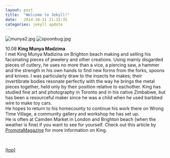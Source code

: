 ```yaml
---
layout: post
title:  "Welcome to Jekyll!"
date:   2014-10-31 21:32:35
categories: jekyll update
---
```


<p>
<img src="jpg/munya3.jpg" alt="munya2.jpg" />
<img src="jpg/spoonbug.jpg" alt="spoonbug.jpg" />

<p>10.08 <strong>King Munya Madzima</strong>
<br>I met King Munya Madizina on Brighton beach making and selling his facsinating pieces of jewelery and other creations.  Using mainly disgarded pieces of cutlery, he uses no more than a vice, a piercing saw, a hammer and the strength in his own hands to find new forms from the forks, spoons and knives.  I was particularly draw to the insects he makes; their invertibrate bodies resonate perfectly with the way he brings the metal pieces together, held only by their position relative to eachother. King has studied fine art and photography in Toronto and in his native Zimbabwe, but has been a resourceful maker since he was a child when he used barbbed wire to make toy cars.
<br>He hopes to return to his homecounty to continue his work there on Wrong Time Village, a community gallery and workshop he has set up.
<br>He is often at Camden Market in London and Brighton beach (when the weather is fine) if you want to see for yourself.  Check out this article by <a class="light-grey-link" href="http://publishing.yudu.com/Freedom/Afv3g/issue12/resources/42.htm" target="self">PromotaMagazine</a> for more information on King.</p>

<br>
<p><a href="index.html">[top]</a><p>
<br>
